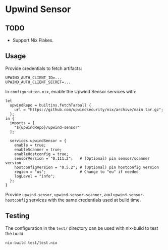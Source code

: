 # Upwind Sensor

## TODO

* Support Nix Flakes.

## Usage

Provide credentials to fetch artifacts:

```
UPWIND_AUTH_CLIENT_ID=...
UPWIND_AUTH_CLIENT_SECRET=...
```

In `configuration.nix`, enable the Upwind Sensor services with:

```
let
  upwindRepo = builtins.fetchTarball {
    url = "https://github.com/upwindsecurity/nix/archive/main.tar.gz";
  };
in {
  imports = [
    "${upwindRepo}/upwind-sensor"
  ];

  services.upwindSensor = {
    enable = true;
    enableScanner = true;
    enableHostconfig = true;
    sensorVersion = "0.111.2";   # (Optional) pin sensor/scanner version
    hostconfigVersion = "0.5.2"; # (Optional) pin hostconfig version
    region = "us";               # Change to "eu" if needed
    logLevel = "info";
  };
}
```

Provide `upwind-sensor`, `upwind-sensor-scanner`, and `upwind-sensor-hostconfig`
services with the same credentials used at build time.

## Testing

The configuration in the `test/` directory can be used with nix-build
to test the build:

`nix-build test/test.nix`
